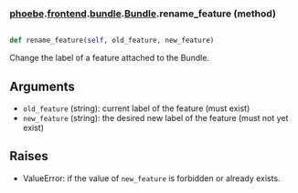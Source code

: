 ### [phoebe](phoebe.md).[frontend](phoebe.frontend.md).[bundle](phoebe.frontend.bundle.md).[Bundle](phoebe.frontend.bundle.Bundle.md).rename_feature (method)


```py

def rename_feature(self, old_feature, new_feature)

```



Change the label of a feature attached to the Bundle.

Arguments
----------
* `old_feature` (string): current label of the feature (must exist)
* `new_feature` (string): the desired new label of the feature
    (must not yet exist)

Raises
--------
* ValueError: if the value of `new_feature` is forbidden or already exists.

